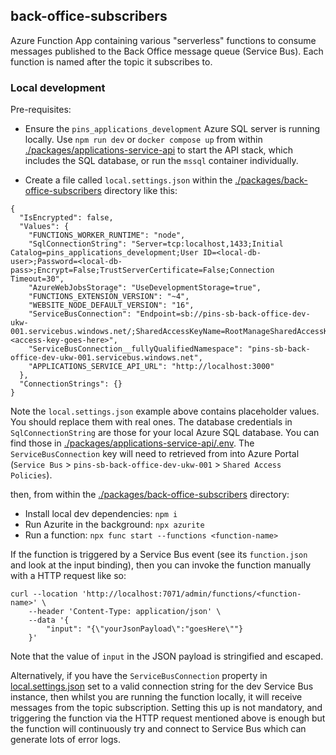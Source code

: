 ## back-office-subscribers

Azure Function App containing various "serverless" functions to consume messages published to the Back Office message queue (Service Bus). Each function is named after the topic it subscribes to.

### Local development

Pre-requisites:

- Ensure the `pins_applications_development` Azure SQL server is running locally. Use `npm run dev` or `docker compose up` from within [./packages/applications-service-api](./packages/applications-service-api) to start the API stack, which includes the SQL database, or run the `mssql` container individually. 

- Create a file called `local.settings.json` within the [./packages/back-office-subscribers](./packages/back-office-subscribers) directory like this:

```
{
  "IsEncrypted": false,
  "Values": {
    "FUNCTIONS_WORKER_RUNTIME": "node",
    "SqlConnectionString": "Server=tcp:localhost,1433;Initial Catalog=pins_applications_development;User ID=<local-db-user>;Password=<local-db-pass>;Encrypt=False;TrustServerCertificate=False;Connection Timeout=30",
    "AzureWebJobsStorage": "UseDevelopmentStorage=true",
    "FUNCTIONS_EXTENSION_VERSION": "~4",
    "WEBSITE_NODE_DEFAULT_VERSION": "16",
    "ServiceBusConnection": "Endpoint=sb://pins-sb-back-office-dev-ukw-001.servicebus.windows.net/;SharedAccessKeyName=RootManageSharedAccessKey;SharedAccessKey=<access-key-goes-here>",
    "ServiceBusConnection__fullyQualifiedNamespace": "pins-sb-back-office-dev-ukw-001.servicebus.windows.net",
    "APPLICATIONS_SERVICE_API_URL": "http://localhost:3000"
  },
  "ConnectionStrings": {}
}
```

Note the `local.settings.json` example above contains placeholder values. You should replace them with real ones. The database credentials in `SqlConnectionString` are those for your local Azure SQL database. You can find those in [./packages/applications-service-api/.env](./packages/applications-service-api/.env). The `ServiceBusConnection` key will need to retrieved from into Azure Portal (`Service Bus` > `pins-sb-back-office-dev-ukw-001` > `Shared Access Policies`).

then, from within the [./packages/back-office-subscribers](./packages/back-office-subscribers) directory:

- Install local dev dependencies: `npm i`
- Run Azurite in the background: `npx azurite`
- Run a function: `npx func start --functions <function-name>`

If the function is triggered by a Service Bus event (see its `function.json` and look at the input binding), then you can invoke the function manually with a HTTP request like so:

```
curl --location 'http://localhost:7071/admin/functions/<function-name>' \
	--header 'Content-Type: application/json' \
	--data '{
		"input": "{\"yourJsonPayload\":"goesHere\""}
	}'
```

Note that the value of `input` in the JSON payload is stringified and escaped.

Alternatively, if you have the `ServiceBusConnection` property in [local.settings.json](local.settings.json) set to a valid connection string for the dev Service Bus instance, then whilst you are running the function locally, it will receive messages from the topic subscription. Setting this up is not mandatory, and triggering the function via the HTTP request mentioned above is enough but the function will continuously try and connect to Service Bus which can generate lots of error logs.
